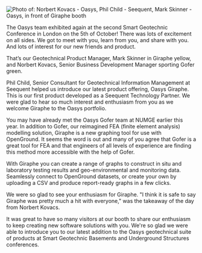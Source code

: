 
![Photo of: Norbert Kovacs - Oasys, Phil Child - Seequent, Mark Skinner - Oasys, in front of Giraphe booth](https://b2c-templates-arup.s3-eu-west-1.amazonaws.com/giraphe/Smartgeo-Seequent-and-Oasys.jpg)

The Oasys team exhibited again at the second Smart Geotechnic Conference in London on the 5th of October! There was lots of excitement on all sides. We got to meet with you, learn from you, and share with you. And lots of interest for our new friends and product. 

That’s our Geotechnical Product Manager, Mark Skinner in Giraphe yellow, and Norbert Kovacs, Senior Business Development Manager sporting Gofer green. 

Phil Child, Senior Consultant for Geotechnical Information Management at Seequent helped us introduce our latest product offering, Oasys Giraphe. This is our first product developed as a Seequent Technology Partner. We were glad to hear so much interest and enthusiasm from you as we welcome Giraphe to the Oasys portfolio. 

You may have already met the Oasys Gofer team at NUMGE earlier this year. In addition to Gofer, our reimagined FEA (finite element analysis) modelling solution, Giraphe is a new graphing tool for use with OpenGround. It seems the word is out and many of you agree that Gofer is a great tool for FEA and that engineers of all levels of experience are finding this method more accessible with the help of Gofer. 

With Giraphe you can create a range of graphs to construct in situ and laboratory testing results and geo-environmental and monitoring data. Seamlessly connect to OpenGround datasets, or create your own by uploading a CSV and produce report-ready graphs in a few clicks. 

We were so glad to see your enthusiasm for Giraphe. "I think it is safe to say Giraphe was pretty much a hit with everyone," was the takeaway of the day from Norbert Kovacs. 

It was great to have so many visitors at our booth to share our enthusiasm to keep creating new software solutions with you. We're so glad we were able to introduce you to our latest addition to the Oasys geotechnical suite of products at Smart Geotechnic Basements and Underground Structures conferences. 